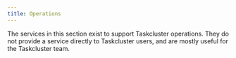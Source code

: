 ```yaml
---
title: Operations
---
```


The services in this section exist to support Taskcluster operations. They do
not provide a service directly to Taskcluster users, and are mostly useful for
the Taskcluster team.
